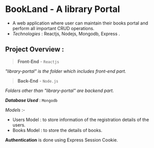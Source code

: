 # BookLand - A library Portal
 * A web application where user can maintain their books portal and perform all important CRUD operations.
* *Technologies* : Reactjs, Nodejs, Mongodb, Express .

## Project Overview :
>**Front-End** - ``Reactjs``

*"library-portal" is the folder which includes front-end part.*

>**Back-End** - ``Node.js``

*Folders other than "library-portal" are backend part.*


***Database Used*** : ``Mongodb``

*Models* :- 
- Users Model : to store information of the registration details of the users.
- Books Model : to store the details of books.

**Authentication** is done using Express Session Cookie.
